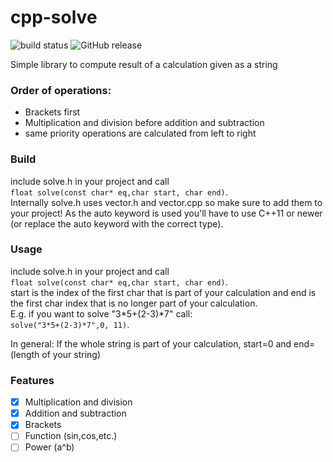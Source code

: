 # cpp-solve
![build status](https://travis-ci.com/hirnschallsebastian/C-Calculator.svg?branch=master)
![GitHub release](https://img.shields.io/badge/release-v0.1-blue.svg)

Simple library to compute result of a calculation given as a string


### Order of operations:
* Brackets first
* Multiplication and division before addition and subtraction
* same priority operations are calculated from left to right


### Build
include solve.h in your project and call       
```float solve(const char* eq,char start, char end)```.       
Internally solve.h uses vector.h and vector.cpp so make sure to add them to your project!
As the auto keyword is used you'll have to use C++11 or newer (or replace the auto keyword with the correct type).


### Usage
include solve.h in your project and call       
```float solve(const char* eq,char start, char end)```.  
start is the index of the first char that is part of your calculation and end is the first char index that is no longer part of your calculation.     
E.g. if you want to solve "3*5+(2-3)*7" call:       
```solve("3*5+(2-3)*7",0, 11)```.       

In general: If the whole string is part of your calculation, start=0 and end=(length of your string)

### Features
- [x] Multiplication and division
- [x] Addition and subtraction
- [x] Brackets
- [ ] Function (sin,cos,etc.)
- [ ] Power (a^b)
